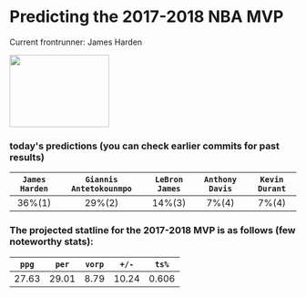 # Predicting the 2017-2018 NBA MVP
Current frontrunner: James Harden

<img src="http://hechos.com.do/wp-content/uploads/2018/01/hj.png" width="175" height="127">

### today's predictions (you can check earlier commits for past results)

| `James Harden` | `Giannis Antetokounmpo` | `LeBron James` | `Anthony Davis` | `Kevin Durant` |
|:---:|:---:|:---:|:---:|:---:|
| 36%(1) | 29%(2) | 14%(3) | 7%(4) | 7%(4) |

### The projected statline for the 2017-2018 MVP is as follows (few noteworthy stats):

| `ppg` | `per` | `vorp` | `+/-` | `ts%` |
|:---:|:---:|:---:|:---:|:---:|
| 27.63 | 29.01 | 8.79 | 10.24 | 0.606 |